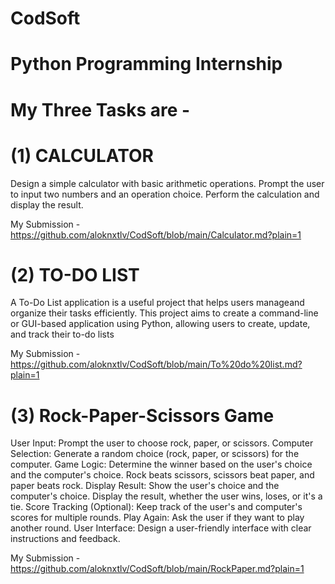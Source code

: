 # CodSoft
# Python Programming Internship
# My Three Tasks are -
# (1) CALCULATOR
Design a simple calculator with basic arithmetic operations. Prompt the user to input two numbers and an operation choice. Perform the calculation and display the result.

My Submission - https://github.com/aloknxtlv/CodSoft/blob/main/Calculator.md?plain=1

# (2) TO-DO LIST
A To-Do List application is a useful project that helps users manageand organize their tasks efficiently. This project aims to create a command-line or GUI-based application using Python, allowing users to create, update, and track their to-do lists

My Submission - https://github.com/aloknxtlv/CodSoft/blob/main/To%20do%20list.md?plain=1

# (3) Rock-Paper-Scissors Game
User Input: Prompt the user to choose rock, paper, or scissors. Computer Selection: Generate a random choice (rock, paper, or scissors) for the computer.
Game Logic: Determine the winner based on the user's choice and the computer's choice. Rock beats scissors, scissors beat paper, and paper beats rock.
Display Result: Show the user's choice and the computer's choice.
Display the result, whether the user wins, loses, or it's a tie.
Score Tracking (Optional): Keep track of the user's and computer's scores for multiple rounds.
Play Again: Ask the user if they want to play another round.
User Interface: Design a user-friendly interface with clear instructions and feedback.

My Submission - https://github.com/aloknxtlv/CodSoft/blob/main/RockPaper.md?plain=1
